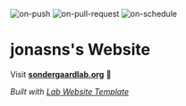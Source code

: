 
  ![on-push](../../actions/workflows/on-push.yaml/badge.svg)
  ![on-pull-request](../../actions/workflows/on-pull-request.yaml/badge.svg)
  ![on-schedule](../../actions/workflows/on-schedule.yaml/badge.svg)

  # jonasns's Website

  Visit **[sondergaardlab.org](http://sondergaardlab.org)** 🚀

  _Built with [Lab Website Template](https://greene-lab.gitbook.io/lab-website-template-docs)_
